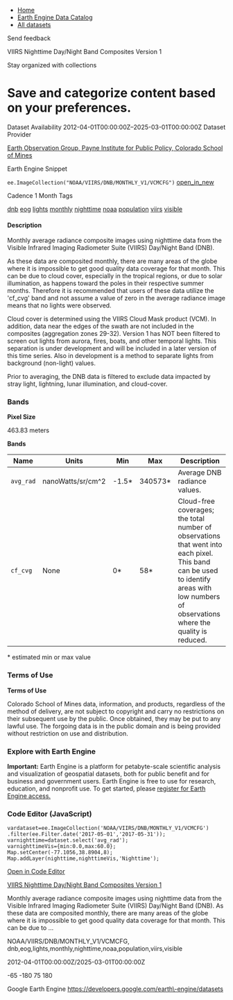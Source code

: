 



* [Home](https://developers.google.com/)
* [Earth Engine Data Catalog](https://developers.google.com/earth-engine/datasets)
* [All datasets](https://developers.google.com/earth-engine/datasets/catalog)





 
 
 Send feedback
 
 

VIIRS Nighttime Day/Night Band Composites Version 1


 
 Stay organized with collections
 

 
 Save and categorize content based on your preferences.
=====================================================================================================================================================








Dataset Availability
2012\-04\-01T00:00:00Z–2025\-03\-01T00:00:00Z
Dataset Provider


[Earth Observation Group, Payne Institute for Public Policy, Colorado School of Mines](https://eogdata.mines.edu/products/vnl/#monthly)



Earth Engine Snippet


`ee.ImageCollection("NOAA/VIIRS/DNB/MONTHLY_V1/VCMCFG")` 
[open\_in\_new](https://code.earthengine.google.com/?scriptPath=Examples:Datasets/NOAA/NOAA_VIIRS_DNB_MONTHLY_V1_VCMCFG)





Cadence
1 Month
Tags


[dnb](/earth-engine/datasets/tags/dnb)
[eog](/earth-engine/datasets/tags/eog)
[lights](/earth-engine/datasets/tags/lights)
[monthly](/earth-engine/datasets/tags/monthly)
[nighttime](/earth-engine/datasets/tags/nighttime)
[noaa](/earth-engine/datasets/tags/noaa)
[population](/earth-engine/datasets/tags/population)
[viirs](/earth-engine/datasets/tags/viirs)
[visible](/earth-engine/datasets/tags/visible)








#### Description



Monthly average radiance composite images using nighttime data from the
Visible Infrared Imaging Radiometer Suite (VIIRS) Day/Night Band (DNB).


As these data are composited monthly, there are many areas of the globe
where it is impossible to get good quality data coverage for that month.
This can be due to cloud cover, especially in the tropical regions, or due
to solar illumination, as happens toward the poles in their respective
summer months. Therefore it is recommended that users of these data utilize
the 'cf\_cvg' band and not assume a value of zero in the average radiance
image means that no lights were observed.


Cloud cover is determined using the VIIRS Cloud
Mask product (VCM). In addition, data near the edges of the swath are not
included in the composites (aggregation zones 29\-32\). Version 1 has NOT
been filtered to screen out lights from aurora, fires, boats, and other
temporal lights. This separation is under development and will be included
in a later version of this time series. Also in development is a method to
separate lights from background (non\-light) values.


Prior to averaging, the DNB data is filtered to exclude data impacted by
stray light, lightning, lunar illumination, and cloud\-cover.





### Bands



**Pixel Size**
  
463\.83 meters



**Bands**




| Name | Units | Min | Max | Description |
| --- | --- | --- | --- | --- |
| `avg_rad` | nanoWatts/sr/cm^2 | \-1\.5\* | 340573\* | Average DNB radiance values. |
| `cf_cvg` | None | 0\* | 58\* | Cloud\-free coverages; the total number of observations that went into each pixel. This band can be used to identify areas with low numbers of observations where the quality is reduced. |


 \* estimated min or max value


### Terms of Use


**Terms of Use**


Colorado School of Mines data, information, and products,
regardless of the method of delivery,
are not subject to copyright and carry no restrictions on their subsequent
use by the public. Once obtained, they may be put to any lawful use. The
forgoing data is in the public domain and is being provided without
restriction on use and distribution.




### Explore with Earth Engine


**Important:** 
 Earth Engine is a platform for petabyte\-scale scientific analysis and visualization of
 geospatial datasets, both for public benefit and for business and government users.
 Earth Engine is free to use for research, education, and nonprofit use. To get started, please
 [register for Earth Engine access.](https://console.cloud.google.com/earth-engine)



### Code Editor (JavaScript)



```
vardataset=ee.ImageCollection('NOAA/VIIRS/DNB/MONTHLY_V1/VCMCFG')
.filter(ee.Filter.date('2017-05-01','2017-05-31'));
varnighttime=dataset.select('avg_rad');
varnighttimeVis={min:0.0,max:60.0};
Map.setCenter(-77.1056,38.8904,8);
Map.addLayer(nighttime,nighttimeVis,'Nighttime');
```



[Open in Code Editor](https://code.earthengine.google.com/?scriptPath=Examples:Datasets/NOAA/NOAA_VIIRS_DNB_MONTHLY_V1_VCMCFG)


[VIIRS Nighttime Day/Night Band Composites Version 1](/earth-engine/datasets/catalog/NOAA_VIIRS_DNB_MONTHLY_V1_VCMCFG)

Monthly average radiance composite images using nighttime data from the Visible Infrared Imaging Radiometer Suite (VIIRS) Day/Night Band (DNB). As these data are composited monthly, there are many areas of the globe where it is impossible to get good quality data coverage for that month. This can be due to …

 NOAA/VIIRS/DNB/MONTHLY\_V1/VCMCFG,
 dnb,eog,lights,monthly,nighttime,noaa,population,viirs,visible

2012\-04\-01T00:00:00Z/2025\-03\-01T00:00:00Z



 \-65 \-180 75 180
 



Google Earth Engine
https://developers.google.com/earth\-engine/datasets








